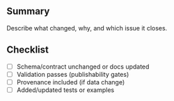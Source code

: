 ## Summary
Describe what changed, why, and which issue it closes.

## Checklist
- [ ] Schema/contract unchanged or docs updated
- [ ] Validation passes (publishability gates)
- [ ] Provenance included (if data change)
- [ ] Added/updated tests or examples
